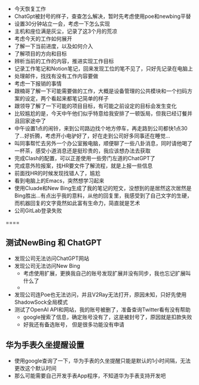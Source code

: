 - 今天恢复工作
- ChatGpt被封号的样子，查查怎么解决，暂时先考虑使用poe和newbing平替
- 设置30分钟站立一会，考虑一下怎么实现
- 主机和座位满是灰尘，记录了这3个月的荒凉
- 考虑今天的工作如何展开
- 了解一下当前进度，以及如何介入
- 了解项目的方向和目标
- 辨析当前的工作的内容，推进实现工作目标
- 记录工作笔记和Notion笔记，回来发现工位的笔不见了，只好先记录在电脑上
- 处理邮件，找找有没有工作内容要做
- 考虑一下报销的事情
- 跟楠哥了解一下可能需要做的工作，大概是设备管理的公共模块和一个扫码方案的设定，两个看起来都笔记简单的样子
- 跟领导了解了一下可能的项目目标，有可能之前设定的目标会发生变化
- 比较尴尬的是，今天中午他们似乎特意给我安排了一顿饭局，但我已经订餐并且回家途中了
- 中午设置1点的闹铃，来到公司路边找个地方停车，再走路到公司都快1点30了...好折腾，考虑开小电驴好了，好在走到公司好多同事还在睡觉...
- 叫同事帮忙去另外一个办公室搬电脑，顺便聊了一些八卦消息，同时请他喝了一杯茶，感受小道消息还是挺珍贵的，我应该想办法去获取
- 完成Clash的配置，可以正差使用一些旁门左道的ChatGPT了
- 完成意外险报案，找HR要文件了解流程，就是上报一些信息
- 前面找HR的时候发现找错人了，尴尬
- 看到电脑上的Emacs，突然想学习起来 
- 使用Cluade和New Bing生成了我的笔记的短文，没想到的是居然这次居然是Bing胜出...有点出乎我的意料，从他的回复里，我感受到了自己文字的生硬，而机器回复的文字竟然如此富有生命力，简直就是艺术
- 公司GitLab登录失败

====
## 测试NewBing 和 ChatGPT
- 发现公司无法访问ChatGPT网站
- 发现公司无法访问New Bing
    - 考虑使用扩展，更换我自己的账号发现扩展并没有同步，我也忘记扩展叫什么了
    - 
- 发现公司连Poe也无法访问，并且V2Ray无法打开，原因未知，只好先使用ShadowSock全局模式
- 测试了OpenAI API和网站，我的账号被删了，准备查询Twitter看有没有帮助
    - google搜索了信息，确定账号没有了，这是被封号了，原因就是扣款失败
    - 好我还有备选账号， 但是很多功能没有申请
## 华为手表久坐提醒设置
- 使用google查询了一下，华为手表的久坐提醒只能是默认的1小时间隔，无法更改这个默认时间
- 那么可能需要自己开发手表App程序，不知道华为手表支持开发吧

